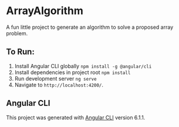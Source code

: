 # ArrayAlgorithm

A fun little project to generate an algorithm to solve a proposed array problem.

## To Run:

1. Install Angular CLI globally `npm install -g @angular/cli` 
2. Install dependencies in project root `npm install`
3. Run development server `ng serve`
4. Navigate to `http://localhost:4200/`.

## Angular CLI

This project was generated with [Angular CLI](https://github.com/angular/angular-cli) version 6.1.1.